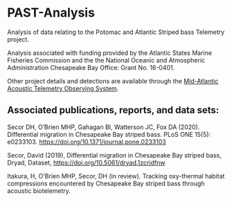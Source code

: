 PAST-Analysis
=============

Analysis of data relating to the Potomac and Atlantic Striped bass Telemetry project.

Analysis associated with funding provided by the Atlantic States Marine Fisheries Commission and the the National Oceanic and Atmospheric Administration Chesapeake Bay Office: Grant No. 16-0401.

Other project details and detections are available through the [Mid-Atlantic Acoustic Telemetry Observing System](https://matos.asascience.com/project/detail/87).


## Associated publications, reports, and data sets:

Secor DH, O’Brien MHP, Gahagan BI, Watterson JC, Fox DA (2020). Differential migration in Chesapeake Bay striped bass. PLoS ONE 15(5): e0233103. https://doi.org/10.1371/journal.pone.0233103

Secor, David (2019), Differential migration in Chesapeake Bay striped bass, Dryad, Dataset, https://doi.org/10.5061/dryad.1zcrjdfnw

Itakura, H, O'Brien MHP, Secor, DH (in review). Tracking oxy-thermal habitat compressions encountered by Chesapeake Bay striped bass
through acoustic biotelemetry.
